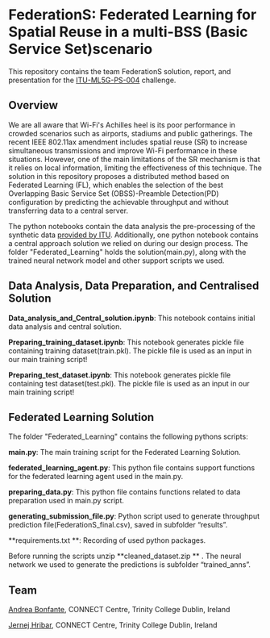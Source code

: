 # FederationS: Federated Learning for Spatial Reuse in a multi-BSS (Basic Service Set)scenario 

This repository contains the team FederationS solution, report, and presentation for the [ITU-ML5G-PS-004](https://www.upf.edu/web/wnrg/2021-edition) challenge. 

## Overview

We are all aware that Wi-Fi's Achilles heel is its poor performance in crowded scenarios such as airports, stadiums and public gatherings. The recent IEEE 802.11ax amendment includes spatial reuse (SR) to increase simultaneous transmissions and improve Wi-Fi performance in these situations. However,
one of the main limitations of the SR mechanism is that it relies on local information, limiting the effectiveness of this technique. The solution in this repository proposes a distributed method based on Federated Learning (FL), which enables the selection of the best Overlapping Basic Service Set (OBSS)-Preamble Detection(PD) configuration by predicting the achievable throughput and without transferring data to a central server. 

The python notebooks contain the data analysis the pre-processing of the synthetic data [provided by ITU](https://zenodo.org/record/5352060#.YZ0Q7NbP23J). Additionally, one python notebook contains a central approach solution we relied on during our design process. The folder "Federated_Learning" holds the solution(main.py), along with the trained neural network model and other support scripts we used.



## Data Analysis, Data Preparation, and Centralised Solution

**Data_analysis_and_Central_solution.ipynb**: This notebook contains initial data analysis and central solution.

**Preparing_training_dataset.ipynb**:  This notebook generates pickle file containing training dataset(train.pkl). The pickle file is used as an input in our main training script!

**Preparing_test_dataset.ipynb**: This notebook generates pickle file containing test dataset(test.pkl). The pickle file is used as an input in our main training script!


## Federated Learning Solution

The folder "Federated_Learning"  contains the following pythons scripts:

**main.py**: The main training script for the Federated Learning Solution.

**federated_learning_agent.py**: This python file contains support functions for the federated learning agent used in the main.py.

**preparing_data.py**: This python file contains functions related to data preparation used in main.py script.

**generating_submission_file.py**: Python script used to generate throughput prediction file(FederationS_final.csv), saved in subfolder “results”. 

**requirements.txt **: Recording of used python packages.

Before running the scripts unzip **cleaned_dataset.zip ** . The neural network we used to generate the predictions is subfolder “trained_anns”.

## Team

[Andrea Bonfante](https://www.linkedin.com/in/andreabonfante/), CONNECT Centre, Trinity College Dublin, Ireland

[Jernej Hribar](https://www.linkedin.com/in/jernej-hribar/), CONNECT Centre, Trinity College Dublin, Ireland